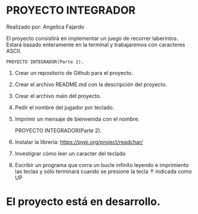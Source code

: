 # PROYECTO INTEGRADOR

Realizado por: Angelica Fajardo

El proyecto consistirá en implementar un juego de recorrer laberintos. 
Estará basado enteramente en la terminal y trabajaremos con caracteres ASCII.

    PROYECTO INTEGRADOR(Parte 1).

1. Crear un repositorio de Github para el proyecto.
2. Crear el archivo README.md con la descripción del proyecto.
3. Crear el archivo main del proyecto.
4. Pedir el nombre del jugador por teclado.
5. Imprimir un mensaje de bienvenida con el nombre.

   PROYECTO INTEGRADOR(Parte 2).
   
1. Instalar la librería: https://pypi.org/project/readchar/
2. Investigrar cómo leer un caracter del teclado
3. Escribir un programa que corra un bucle infinito leyendo e imprimiento las teclas y sólo terminará cuando se presione la tecla ↑ indicada como UP

 
 # El proyecto está en desarrollo.


